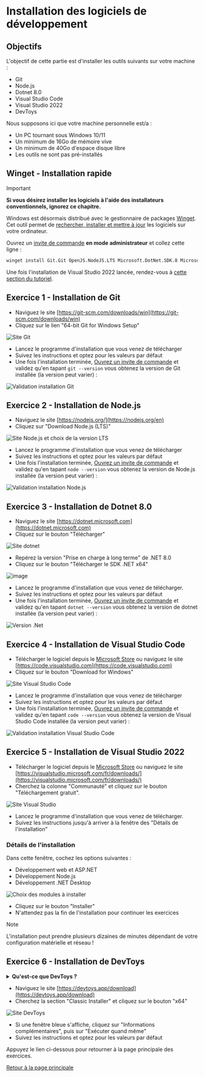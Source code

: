 # Installation des logiciels de développement

## Objectifs

L'objectif de cette partie est d'installer les outils suivants sur votre machine :

- Git
- Node.js
- Dotnet 8.0
- Visual Studio Code
- Visual Studio 2022
- DevToys

Nous supposons ici que votre machine personnelle est/a :

- Un PC tournant sous Windows 10/11
- Un minimum de 16Go de mémoire vive
- Un minimum de 40Go d'espace disque libre
- Les outils ne sont pas pré-installés

## Winget - Installation rapide

> [!IMPORTANT]
> **Si vous désirez installer les logiciels à l'aide des installateurs conventionnels, ignorez ce chapitre.**

Windows est désormais distribué avec le gestionnaire de packages [Winget](https://learn.microsoft.com/en-us/windows/package-manager/winget/#use-winget). Cet outil permet de [rechercher, installer et mettre à jour](https://learn.microsoft.com/en-us/windows/package-manager/winget/#commands) les logiciels sur votre ordinateur.

Ouvrez un [invite de commande](LIGNE_COMMANDE.md) **en mode administrateur** et collez cette ligne :
```bash
winget install Git.Git OpenJS.NodeJS.LTS Microsoft.DotNet.SDK.8 Microsoft.VisualStudioCode Microsoft.VisualStudio.2022.Community DevToys-app.DevToys --accept-package-agreements --accept-source-agreements
```
Une fois l'installation de Visual Studio 2022 lancée, rendez-vous à [cette section du tutoriel](#details-installation-vs).

## Exercice 1 - Installation de Git

- Naviguez le site [https://git-scm.com/downloads/win](https://git-scm.com/downloads/win)
- Cliquez sur le lien "64-bit Git for Windows Setup"

![Site Git](img/git_site_01.png)

- Lancez le programme d'installation que vous venez de télécharger
- Suivez les instructions et optez pour les valeurs par défaut
- Une fois l'installation terminée, [Ouvrez un invite de commande](LIGNE_COMMANDE.md) et validez qu'en tapant `git --version` vous obtenez la version de Git installée (la version peut varier) :

![Validation installation Git](img/git_installation_validation.png)

## Exercice 2 - Installation de Node.js

- Naviguez le site [https://nodejs.org/](https://nodejs.org/en)
- Cliquez sur "Download Node.js (LTS)"

![Site Node.js et choix de la version LTS](img/node_site_01.png)

- Lancez le programme d'installation que vous venez de télécharger
- Suivez les instructions et optez pour les valeurs par défaut
- Une fois l'installation terminée, [Ouvrez un invite de commande](LIGNE_COMMANDE.md) et validez qu'en tapant `node --version` vous obtenez la version de Node.js installée (la version peut varier) :

![Validation installation Node.js](img/node_installation_validation.png)

## Exercice 3 - Installation de Dotnet 8.0

- Naviguez le site [https://dotnet.microsoft.com](https://dotnet.microsoft.com)
- Cliquez sur le bouton "Télécharger"

![Site dotnet](img/dotnet_site_01.png)


- Repérez la version "Prise en charge à long terme" de .NET 8.0
- Cliquez sur le bouton "Télécharger le SDK .NET x64"

![image](img/dotnet_site_02.PNG)

- Lancez le programme d'installation que vous venez de télécharger.
- Suivez les instructions et optez pour les valeurs par défaut
- Une fois l'installation terminée, [Ouvrez un invite de commande](LIGNE_COMMANDE.md) et validez qu'en tapant `dotnet --version` vous obtenez la version de dotnet installée (la version peut varier) :

![Version .Net](img/dotnet_installation_validation.png)

## Exercice 4 - Installation de Visual Studio Code

- Télécharger le logiciel depuis le [Microsoft Store](https://apps.microsoft.com/store/detail/XP9KHM4BK9FZ7Q?ocid=pdpshare) ou naviguez le site [https://code.visualstudio.com](https://code.visualstudio.com)
- Cliquez sur le bouton "Download for Windows"

![Site Visual Studio Code](img/vsc_site_01.png)

- Lancez le programme d'installation que vous venez de télécharger
- Suivez les instructions et optez pour les valeurs par défaut
- Une fois l'installation terminée, [Ouvrez un invite de commande](LIGNE_COMMANDE.md) et validez qu'en tapant `code --version` vous obtenez la version de Visual Studio Code installée (la version peut varier) :

![Validation installation Visual Studio Code](img/vsc_installation_validation.png)

## Exercice 5 - Installation de Visual Studio 2022

- Télécharger le logiciel depuis le [Microsoft Store](https://apps.microsoft.com/store/detail/XPDCFJDKLZJLP8?ocid=pdpshare) ou naviguez le site [https://visualstudio.microsoft.com/fr/downloads/](https://visualstudio.microsoft.com/fr/downloads/)
- Cherchez la colonne "Communauté" et cliquez sur le bouton "Téléchargement gratuit".

![Site Visual Studio](img/vs_site_01.png)

- Lancez le programme d'installation que vous venez de télécharger.
- Suivez les instructions jusqu'à arriver à la fenêtre des "Détails de l'installation"

### <a name="details-installation-vs">Détails de l'installation</a>
Dans cette fenêtre, cochez les options suivantes :
- Développement web et ASP.NET
- Développement Node.js
- Développement .NET Desktop

![Choix des modules à installer](img/vs_installation_choix_modules.png)

- Cliquez sur le bouton "Installer"
- N'attendez pas la fin de l'installation pour continuer les exercices

> [!NOTE]
> L'installation peut prendre plusieurs dizaines de minutes dépendant de votre configuration matérielle et réseau !

## Exercice 6 - Installation de DevToys

<details>
  <summary><b>Qu'est-ce que DevToys ?</b></summary>

  Il s'agit d'un outil destiné aux développeurs et aux professionnels de la technologie, conçu pour simplifier des tâches courantes liées au développement. Il regroupe plusieurs utilitaires en une seule application, comme un encodeur/décodeur de base64, un générateur de hash (MD5, SHA), un formatteur de JSON, un convertisseur d'unités, et bien plus encore. DevToys permet d'éviter l'utilisation de plusieurs outils en ligne en offrant une interface pratique et rapide pour des tâches fréquentes dans le développement logiciel. En d'autres mots, c'est un couteau Suisse pour programmeurs.
</details>

- Naviguez le site [https://devtoys.app/download](https://devtoys.app/download)
- Cherchez la section "Classic Installer" et cliquez sur le bouton "x64"

![Site DevToys](img/devtoys_site_01.png)

- Si une fenêtre bleue s'affiche, cliquez sur "Informations complémentaires", puis sur "Exécuter quand même"
- Suivez les instructions et optez pour les valeurs par défaut

Appuyez le lien ci-dessous pour retourner à la page principale des exercices.

[Retour à la page principale](README.md)
